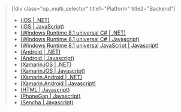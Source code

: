 > [!div class="op_multi_selector" title1="Platform" title2="Backend"]
> * [(iOS | .NET)](../articles/mobile-services/mobile-services-dotnet-backend-ios-get-started.md)
> * [(iOS | JavaScript)](../articles/mobile-services/mobile-services-ios-get-started.md)
> * [(Windows Runtime 8.1 universal C# | .NET)](../articles/mobile-services/mobile-services-dotnet-backend-windows-store-dotnet-get-started.md)
> * [(Windows Runtime 8.1 universal C# | Javascript)](../articles/mobile-services/mobile-services-javascript-backend-windows-store-dotnet-get-started.md)
> * [(Windows Runtime 8.1 universal JavaScript | Javascript)](../articles/mobile-services/mobile-services-javascript-backend-windows-store-javascript-get-started.md)
> * [(Android | .NET)](../articles/mobile-services/mobile-services-dotnet-backend-android-get-started.md)
> * [(Android | Javascript)](../articles/mobile-services/mobile-services-android-get-started.md)
> * [(Xamarin.iOS | .NET)](../articles/mobile-services/mobile-services-dotnet-backend-xamarin-ios-get-started.md)
> * [(Xamarin.iOS | Javascript)](../articles/mobile-services/partner-xamarin-mobile-services-ios-get-started.md)
> * [(Xamarin.Android | .NET)](../articles/mobile-services/mobile-services-dotnet-backend-xamarin-android-get-started.md)
> * [(Xamarin.Android | Javascript)](../articles/mobile-services/partner-xamarin-mobile-services-android-get-started.md)
> * [(HTML | Javascript)](../articles/mobile-services/mobile-services-html-get-started.md)
> * [(PhoneGap | Javascript)](../articles/mobile-services/mobile-services-javascript-backend-phonegap-get-started.md)
> * [(Sencha | Javascript)](../articles/mobile-services/partner-sencha-mobile-services-get-started.md)
> 
> 

<!---HONumber=Oct15_HO3-->